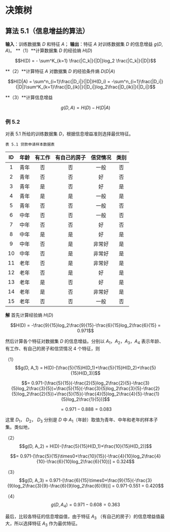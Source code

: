 # 决策树

## 算法 5.1（信息增益的算法）

**输入**：训练数据集 $D$ 和特征 $A$；
**输出**：特征 $A$ 对训练数据集 $D$ 的信息增益 $g(D, A)$。
**（1）**计算数据集 $D$ 的经验熵 $H(D)$ 

$$H(D) = - \sum^K_{k=1} \frac{|C_k|}{|D|}log_2 \frac{|C_k|}{|D|}$$ 

**（2）**计算特征 $A$ 对数据集 $D$ 的经验条件熵 $D(D|A)$ 

$$H(D|A) = \sum^n_{i=1}\frac{|D_i|}{|D|}H(D_i) = -\sum^n_{i=1}\frac{|D_i|}{|D|}\sum^K_{k=1}\frac{|D_{ik}|}{|D_i|}log_2\frac{|D_{ik}|}{|D_i|}$$ 

**（3）**计算信息增益

$$g(D, A) = H(D)-H(D|A)$$ 

### 例 5.2

对表 5.1 所给的训练数据集 $D$，根据信息增益准则选择最优特征。

`表 5.1 贷款申请样本数据表`

|  ID  | 年龄 | 有工作 | 有自己的房子 | 信贷情况 | 类别 |
| :--: | :--: | :----: | :----------: | :------: | :--: |
|  1   | 青年 |   否   |      否      |   一般   |  否  |
|  2   | 青年 |   否   |      否      |    好    |  否  |
|  3   | 青年 |   是   |      否      |    好    |  是  |
|  4   | 青年 |   是   |      是      |   一般   |  是  |
|  5   | 青年 |   否   |      否      |   一般   |  否  |
|  6   | 中年 |   否   |      否      |   一般   |  否  |
|  7   | 中年 |   否   |      否      |    好    |  否  |
|  8   | 中年 |   是   |      是      |    好    |  是  |
|  9   | 中年 |   否   |      是      |  非常好  |  是  |
|  10  | 中年 |   否   |      是      |  非常好  |  是  |
|  11  | 老年 |   否   |      是      |  非常好  |  是  |
|  12  | 老年 |   否   |      是      |    好    |  是  |
|  13  | 老年 |   是   |      否      |    好    |  是  |
|  14  | 老年 |   是   |      否      |  非常好  |  是  |
|  15  | 老年 |   否   |      否      |   一般   |  否  |

**解** 首先计算经验熵 $H(D)$ 

$$H(D) = -\frac{9}{15}log_2\frac{9}{15}-\frac{6}{15}log_2\frac{6}{15} = 0.971$$ 

然后计算各个特征对数据集 $D$ 的信息增益。分别以 $A_1$，$A_2$，$A_3$，$A_4$ 表示年龄、有工作、有自己的房子和信贷情况 4 个特征，则

（1） $$g(D, A_1) = H(D)-[\frac{5}{15}H(D_1)+\frac{5}{15}H(D_2)+\frac{5}{15}H(D_3)]$$ 

$$= 0.971-[\frac{5}{15}(-\frac{2}{5}log_2\frac{2}{5}-\frac{3}{5}log_2\frac{3}{5})+\frac{5}{15}(-\frac{3}{5}log_2\frac{3}{5}-\frac{2}{5}log_2\frac{2}{5})+\frac{5}{15}(-\frac{4}{5}log_2\frac{4}{5}-\frac{1}{5}log_2\frac{1}{5})]$$

$$=0.971-0.888=0.083$$ 

这里 $D_1$， $D_2$， $D_3$ 分别是 $D$ 中 $A_1$（年龄）取值为青年、中年和老年的样本子集。类似地，

（2）$$g(D, A_2) = H(D)-[\frac{5}{15}H(D_1)+\frac{10}{15}H(D_2)]$$ 

$$= 0.971-[\frac{5}{15}\times0+\frac{10}{15}(-\frac{4}{10}log_2\frac{4}{10}-\frac{6}{10}log_2\frac{6}{10})] = 0.324$$ 

（3）$$g(D, A_3) = 0.971-[\frac{6}{15}\times0+\frac{9}{15}(-\frac{3}{9}log_2\frac{3}{9}-\frac{6}{9}log_2\frac{6}{9})] = 0.971-0.551 = 0.420$$ 

（4）$$g(D, A_4) = 0.971-0.608 = 0.363$$ 

最后，比较各特征的信息增益值，由于特征 $A_3$ （有自己的房子）的信息增益值最大，所以选择特征 $A_3$ 作为最优特征。